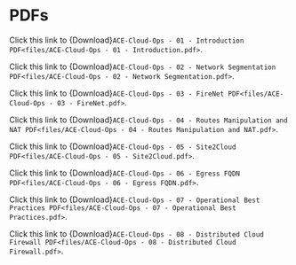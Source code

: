 # PDFs

Click this link to {Download}`ACE-Cloud-Ops - 01 - Introduction PDF<files/ACE-Cloud-Ops - 01 - Introduction.pdf>`.

Click this link to {Download}`ACE-Cloud-Ops - 02 - Network Segmentation PDF<files/ACE-Cloud-Ops - 02 - Network Segmentation.pdf>`.

Click this link to {Download}`ACE-Cloud-Ops - 03 - FireNet PDF<files/ACE-Cloud-Ops - 03 - FireNet.pdf>`.

Click this link to {Download}`ACE-Cloud-Ops - 04 - Routes Manipulation and NAT PDF<files/ACE-Cloud-Ops - 04 - Routes Manipulation and NAT.pdf>`.

Click this link to {Download}`ACE-Cloud-Ops - 05 - Site2Cloud PDF<files/ACE-Cloud-Ops - 05 - Site2Cloud.pdf>`.

Click this link to {Download}`ACE-Cloud-Ops - 06 - Egress FQDN PDF<files/ACE-Cloud-Ops - 06 - Egress FQDN.pdf>`.

Click this link to {Download}`ACE-Cloud-Ops - 07 - Operational Best Practices PDF<files/ACE-Cloud-Ops - 07 - Operational Best Practices.pdf>`.

Click this link to {Download}`ACE-Cloud-Ops - 08 - Distributed Cloud Firewall PDF<files/ACE-Cloud-Ops - 08 - Distributed Cloud Firewall.pdf>`.